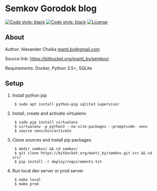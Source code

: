 # Semkov Gorodok blog  

[![Code style: black](https://img.shields.io/badge/wagtail-2.4-green.svg)](https://pypi.org/project/wagtail/)
[![Code style: black](https://img.shields.io/badge/code%20style-black-000000.svg)](https://github.com/ambv/black)
[![License](https://img.shields.io/badge/license-BSD-blue.svg)](https://bitbucket.org/manti_by/semkov/raw/1b21fb9955126a4d43d5fe996ef9ed30a4b4eec6/LICENSE)  


## About  

Author: Alexander Chaika <manti.by@gmail.com>  

Source link: https://bitbucket.org/manti_by/semkov/  

Requirements: Docker, Python 3.5+, SQLite  


## Setup  

1. Install python pip

        $ sudo apt install python-pip sqlite3 supervisor  

2. Install, create and activate virtualenv

        $ sudo pip install virtualenv  
        $ virtualenv -p python3 --no-site-packages --prompt=smk- venv  
        $ source venv/bin/activate  

3. Clone sources and install pip packages

        $ mkdir semkov/ && cd semkov/  
        $ git clone https://bitbucket.org/manti_by/semkov.git src && cd src/  
        $ pip install -r deploy/requirements.txt  

4. Run local dev server or prod server

        $ make local  
        $ make prod